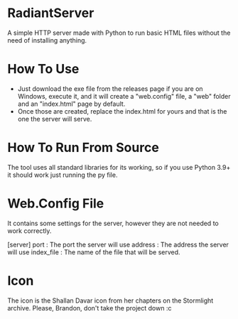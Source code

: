 # RadiantServer
A simple HTTP server made with Python to run basic HTML files without the need of installing anything.

# How To Use
- Just download the exe file from the releases page if you are on Windows, execute it, and it will create a "web.config" file, a "web" folder and an "index.html" page by default.
- Once those are created, replace the index.html for yours and that is the one the server will serve.

# How To Run From Source
The tool uses all standard libraries for its working, so if you use Python 3.9+ it should work just running the py file.

# Web.Config File
It contains some settings for the server, however they are not needed to work correctly.

[server]
port : The port the server will use
address : The address the server will use
index_file : The name of the file that will be served.

# Icon
The icon is the Shallan Davar icon from her chapters on the Stormlight archive. Please, Brandon, don't take the project down :c
